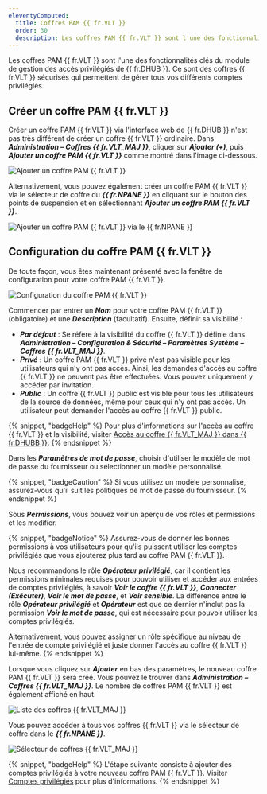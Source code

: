 ```yaml
---
eleventyComputed:
  title: Coffres PAM {{ fr.VLT }}
  order: 30
  description: Les coffres PAM {{ fr.VLT }} sont l'une des fonctionnalités clés du module de gestion des accès privilégiés de {{ fr.DHUB }}. Ce sont des coffres {{ fr.VLT }} sécurisés qui permettent de gérer tous vos différents comptes privilégiés.
---
```

Les coffres PAM {{ fr.VLT }} sont l'une des fonctionnalités clés du module de gestion des accès privilégiés de {{ fr.DHUB }}. Ce sont des coffres {{ fr.VLT }} sécurisés qui permettent de gérer tous vos différents comptes privilégiés.

## Créer un coffre PAM {{ fr.VLT }}

Créer un coffre PAM {{ fr.VLT }} via l'interface web de {{ fr.DHUB }} n'est pas très différent de créer un coffre {{ fr.VLT }} ordinaire. Dans ***Administration – Coffres {{ fr.VLT_MAJ }}***, cliquer sur ***Ajouter (+)***, puis ***Ajouter un coffre PAM {{ fr.VLT }}*** comme montré dans l'image ci-dessous.

![Ajouter un coffre PAM {{ fr.VLT }}](https://cdnweb.devolutions.net/docs/docs_en_hub_Hub2288.png)

Alternativement, vous pouvez également créer un coffre PAM {{ fr.VLT }} via le sélecteur de coffre du ***{{ fr.NPANE }}*** en cliquant sur le bouton des points de suspension et en sélectionnant ***Ajouter un coffre PAM {{ fr.VLT }}***.

![Ajouter un coffre PAM {{ fr.VLT }} via le {{ fr.NPANE }}](https://cdnweb.devolutions.net/docs/docs_en_hub_Hub2289.png)

## Configuration du coffre PAM {{ fr.VLT }}

De toute façon, vous êtes maintenant présenté avec la fenêtre de configuration pour votre coffre PAM {{ fr.VLT }}.

![Configuration du coffre PAM {{ fr.VLT }}](https://cdnweb.devolutions.net/docs/docs_en_hub_Hub2290.png)

Commencer par entrer un ***Nom*** pour votre coffre PAM {{ fr.VLT }} (obligatoire) et une ***Description*** (facultatif). Ensuite, définir sa visibilité :
* ***Par défaut*** : Se réfère à la visibilité du coffre {{ fr.VLT }} définie dans ***Administration – Configuration & Sécurité – Paramètres Système – Coffres {{ fr.VLT_MAJ }}***.
* ***Privé*** : Un coffre PAM {{ fr.VLT }} privé n'est pas visible pour les utilisateurs qui n'y ont pas accès. Ainsi, les demandes d'accès au coffre {{ fr.VLT }} ne peuvent pas être effectuées. Vous pouvez uniquement y accéder par invitation.
* ***Public*** : Un coffre {{ fr.VLT }} public est visible pour tous les utilisateurs de la source de données, même pour ceux qui n'y ont pas accès. Un utilisateur peut demander l'accès au coffre {{ fr.VLT }} public.

{% snippet, "badgeHelp" %}
Pour plus d'informations sur l'accès au coffre {{ fr.VLT }} et la visibilité, visiter [Accès au coffre {{ fr.VLT_MAJ }} dans {{ fr.DHUBB }}](/hub/web-interface/vault-access/).
{% endsnippet %}

Dans les ***Paramètres de mot de passe***, choisir d'utiliser le modèle de mot de passe du fournisseur ou sélectionner un modèle personnalisé.

{% snippet, "badgeCaution" %}
Si vous utilisez un modèle personnalisé, assurez-vous qu'il suit les politiques de mot de passe du fournisseur.
{% endsnippet %}

Sous ***Permissions***, vous pouvez voir un aperçu de vos rôles et permissions et les modifier.

{% snippet, "badgeNotice" %}
Assurez-vous de donner les bonnes permissions à vos utilisateurs pour qu'ils puissent utiliser les comptes privilégiés que vous ajouterez plus tard au coffre PAM {{ fr.VLT }}.

Nous recommandons le rôle ***Opérateur privilégié***, car il contient les permissions minimales requises pour pouvoir utiliser et accéder aux entrées de comptes privilégiés, à savoir ***Voir le coffre {{ fr.VLT }}***, ***Connecter (Exécuter)***, ***Voir le mot de passe***, et ***Voir sensible***. La différence entre le rôle ***Opérateur privilégié*** et ***Opérateur*** est que ce dernier n'inclut pas la permission ***Voir le mot de passe***, qui est nécessaire pour pouvoir utiliser les comptes privilégiés.

Alternativement, vous pouvez assigner un rôle spécifique au niveau de l'entrée de compte privilégié et juste donner l'accès au coffre {{ fr.VLT }} lui-même.
{% endsnippet %}

Lorsque vous cliquez sur ***Ajouter*** en bas des paramètres, le nouveau coffre PAM {{ fr.VLT }} sera créé. Vous pouvez le trouver dans ***Administration – Coffres {{ fr.VLT_MAJ }}***. Le nombre de coffres PAM {{ fr.VLT }} est également affiché en haut.

![Liste des coffres {{ fr.VLT_MAJ }}](https://cdnweb.devolutions.net/docs/docs_en_hub_Hub2291.png)

Vous pouvez accéder à tous vos coffres {{ fr.VLT }} via le sélecteur de coffre dans le ***{{ fr.NPANE }}***.

![Sélecteur de coffres {{ fr.VLT_MAJ }}](https://cdnweb.devolutions.net/docs/docs_en_hub_Hub2292.png)

{% snippet, "badgeHelp" %}
L'étape suivante consiste à ajouter des comptes privilégiés à votre nouveau coffre PAM {{ fr.VLT }}. Visiter [Comptes privilégiés](/pam/privileged-accounts/index/) pour plus d'informations.
{% endsnippet %}
